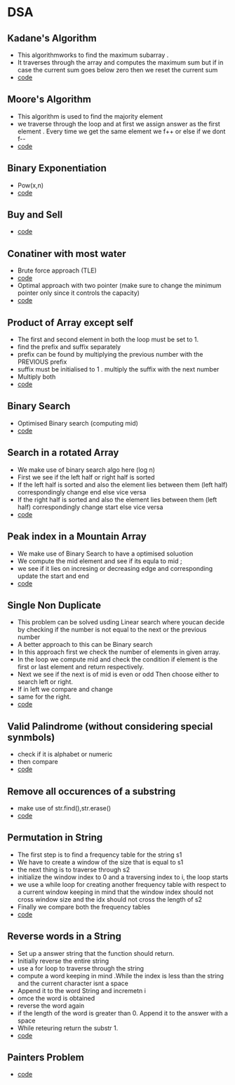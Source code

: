 # DSA

## Kadane's Algorithm
- This algorithmworks to find the maximum subarray .
- It traverses through the array and computes the maximum sum but if in case the current sum goes below zero then we reset the current sum
- [code](https://github.com/roystondz/DSA/blob/main/53MaxSubArray.cpp)


## Moore's Algorithm
- This algorithm is used to find the majority element
- we traverse through the loop and at first we assign answer as the first element . Every time we get the same element we f++ or else if we dont f--
- [code](https://github.com/roystondz/DSA/blob/main/169MajorityElement.cpp)

## Binary Exponentiation
- Pow(x,n)
- [code](https://github.com/roystondz/DSA/blob/main/50Pow(x%2Cn).cpp)

## Buy and Sell
- [code](https://github.com/roystondz/DSA/blob/main/121BuyAndSell.cpp)

## Conatiner with most water
- Brute force approach (TLE)
- [code](https://github.com/roystondz/DSA/blob/main/11ContainerWater.cpp)
- Optimal approach with two pointer (make sure to change the minimum pointer only since it controls the capacity)
- [code](https://github.com/roystondz/DSA/blob/main/11ContainerWater.cpp)

## Product of Array except self
- The first and second element in both the loop must be set to 1.
- find the prefix and suffix separately
- prefix can be found by multiplying the previous number with the PREVIOUS prefix
- suffix must be initialised to 1 . multiply the suffix with the next number
- Multiply both
- [code](https://github.com/roystondz/DSA/blob/main/238ArrapProductXSelf.cpp)

## Binary Search
- Optimised Binary search (computing mid)
- [code](https://github.com/roystondz/DSA/blob/main/704binarySearch.cpp)

## Search in a rotated Array
- We make use of binary search algo here (log n)
- First we see if the left half or right half is sorted
- If the left half is sorted and also the element lies between them (left half) correspondingly change end else vice versa
- If the right half is sorted and also the element lies between them (left half) correspondingly change start else vice versa
- [code](https://github.com/roystondz/DSA/blob/main/33RotatedArray.cpp)

## Peak index in a Mountain Array
- We make use of Binary Search to have a optimised soluotion
- We compute the mid element and see if its equla to mid ;
- we see if it lies on incresing or decreasing edge and corresponding update the start and end
- [code](https://github.com/roystondz/DSA/blob/main/852PeakMountain.cpp)

## Single Non Duplicate
- This problem can be solved usding Linear search where youcan decide by checking if the number is not equal to the next or the previous number
- A better approach to this can be Binary search
- In this approach first we check the number of elements in given array.
- In the loop we compute mid and check the condition if element is the first or last element and return respectively.
- Next we see if the next is of mid is even or odd Then choose either to search left or right.
- If in left we compare and change
- same for the right.
- [code](https://github.com/roystondz/DSA/blob/main/540SingleElement.cpp)

## Valid Palindrome (without considering special synmbols)
- check if it is alphabet or numeric
- then compare
- [code](https://github.com/roystondz/DSA/blob/main/125ValidPalindrome.cpp)

## Remove all occurences of a substring
- make use of str.find(),str.erase()
- [code](https://github.com/roystondz/DSA/blob/main/1910RemoveAllOccurencesOfAString.cpp)

## Permutation in String
- The first step is to find a frequency table for the string s1
- We have to create a window of the size that is equal to s1
- the next thing is to traverse through s2
- initialize the window index to 0 and a traversing index to i, the loop starts
- we use a while loop for creating another frequency table with respect to a current window keeping in mind that the window index should not cross window size and the idx should not cross the length of s2
- Finally we compare both the frequency tables
- [code](https://github.com/roystondz/DSA/blob/main/567PermutationInString.cpp)

## Reverse words in a String
- Set up a answer string that the function should return.
- Initially reverse the entire string
- use a for loop to traverse through the string
- compute a word keeping in mind .While the index is less than the string and the current character isnt a space
- Append it to the word String and incremetn i
- omce the word is obtained 
- reverse the word again
- if the length of the word is greater than 0. Append it to the answer with a space
- While reteuring return the substr 1.
- [code](https://github.com/roystondz/DSA/blob/main/151ReverseWordsInAString.cpp)

## Painters Problem
- [code](https://github.com/roystondz/DSA/blob/main/PaintersProblem.cpp)

